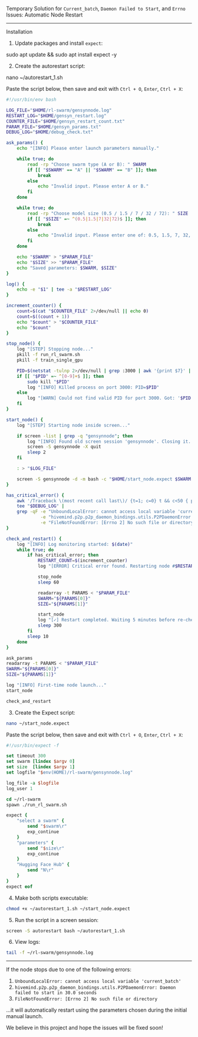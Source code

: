 
Temporary Solution for `Current_batch`, `Daemon Failed to Start`, and `Errno` Issues: Automatic Node Restart

---

Installation

1. Update packages and install `expect`:

sudo apt update && sudo apt install expect -y

2. Create the autorestart script:


nano ~/autorestart_1.sh


Paste the script below, then save and exit with `Ctrl + O`, `Enter`, `Ctrl + X`:

```bash
#!/usr/bin/env bash

LOG_FILE="$HOME/rl-swarm/gensynnode.log"
RESTART_LOG="$HOME/gensyn_restart.log"
COUNTER_FILE="$HOME/gensyn_restart_count.txt"
PARAM_FILE="$HOME/gensyn_params.txt"
DEBUG_LOG="$HOME/debug_check.txt"

ask_params() {
    echo "[INFO] Please enter launch parameters manually."

    while true; do
        read -rp "Choose swarm type (A or B): " SWARM
        if [[ "$SWARM" == "A" || "$SWARM" == "B" ]]; then
            break
        else
            echo "Invalid input. Please enter A or B."
        fi
    done

    while true; do
        read -rp "Choose model size (0.5 / 1.5 / 7 / 32 / 72): " SIZE
        if [[ "$SIZE" =~ ^(0.5|1.5|7|32|72)$ ]]; then
            break
        else
            echo "Invalid input. Please enter one of: 0.5, 1.5, 7, 32, 72"
        fi
    done

    echo "$SWARM" > "$PARAM_FILE"
    echo "$SIZE" >> "$PARAM_FILE"
    echo "Saved parameters: $SWARM, $SIZE"
}

log() {
    echo -e "$1" | tee -a "$RESTART_LOG"
}

increment_counter() {
    count=$(cat "$COUNTER_FILE" 2>/dev/null || echo 0)
    count=$((count + 1))
    echo "$count" > "$COUNTER_FILE"
    echo "$count"
}

stop_node() {
    log "[STEP] Stopping node..."
    pkill -f run_rl_swarm.sh
    pkill -f train_single_gpu

    PID=$(netstat -tulnp 2>/dev/null | grep :3000 | awk '{print $7}' | cut -d'/' -f1)
    if [[ "$PID" =~ ^[0-9]+$ ]]; then
        sudo kill "$PID"
        log "[INFO] Killed process on port 3000: PID=$PID"
    else
        log "[WARN] Could not find valid PID for port 3000. Got: '$PID'"
    fi
}

start_node() {
    log "[STEP] Starting node inside screen..."

    if screen -list | grep -q "gensynnode"; then
        log "[INFO] Found old screen session 'gensynnode'. Closing it..."
        screen -S gensynnode -X quit
        sleep 2
    fi

    : > "$LOG_FILE"

    screen -S gensynnode -d -m bash -c "$HOME/start_node.expect $SWARM $SIZE"
}

has_critical_error() {
    awk '/Traceback \(most recent call last\)/ {t=1; c=0} t && c<50 { print; c++ }' "$LOG_FILE" |
    tee "$DEBUG_LOG" |
    grep -qF -e "UnboundLocalError: cannot access local variable 'current_batch'" \
             -e "hivemind.p2p.p2p_daemon_bindings.utils.P2PDaemonError: Daemon failed to start in 30.0 seconds" \
             -e "FileNotFoundError: [Errno 2] No such file or directory"
}

check_and_restart() {
    log "[INFO] Log monitoring started: $(date)"
    while true; do
        if has_critical_error; then
            RESTART_COUNT=$(increment_counter)
            log "[ERROR] Critical error found. Restarting node #$RESTART_COUNT..."

            stop_node
            sleep 60

            readarray -t PARAMS < "$PARAM_FILE"
            SWARM="${PARAMS[0]}"
            SIZE="${PARAMS[1]}"

            start_node
            log "[✓] Restart completed. Waiting 5 minutes before re-checking logs..."
            sleep 300
        fi
        sleep 10
    done
}

ask_params
readarray -t PARAMS < "$PARAM_FILE"
SWARM="${PARAMS[0]}"
SIZE="${PARAMS[1]}"

log "[INFO] First-time node launch..."
start_node

check_and_restart
```

3. Create the Expect script:

```bash
nano ~/start_node.expect
```

Paste the script below, then save and exit with `Ctrl + O`, `Enter`, `Ctrl + X`:

```tcl
#!/usr/bin/expect -f

set timeout 300
set swarm [lindex $argv 0]
set size  [lindex $argv 1]
set logfile "$env(HOME)/rl-swarm/gensynnode.log"

log_file -a $logfile
log_user 1

cd ~/rl-swarm
spawn ./run_rl_swarm.sh

expect {
    "select a swarm" {
        send "$swarm\r"
        exp_continue
    }
    "parameters" {
        send "$size\r"
        exp_continue
    }
    "Hugging Face Hub" {
        send "N\r"
    }
}
expect eof
```

4. Make both scripts executable:

```bash
chmod +x ~/autorestart_1.sh ~/start_node.expect
```

5. Run the script in a screen session:

```bash
screen -S autorestart bash ~/autorestart_1.sh
```

6. View logs:

```bash
tail -f ~/rl-swarm/gensynnode.log
```

---

If the node stops due to one of the following errors:
1. `UnboundLocalError: cannot access local variable 'current_batch'`
2. `hivemind.p2p.p2p_daemon_bindings.utils.P2PDaemonError: Daemon failed to start in 30.0 seconds`
3. `FileNotFoundError: [Errno 2] No such file or directory`

…it will automatically restart using the parameters chosen during the initial manual launch.

We believe in this project and hope the issues will be fixed soon!
